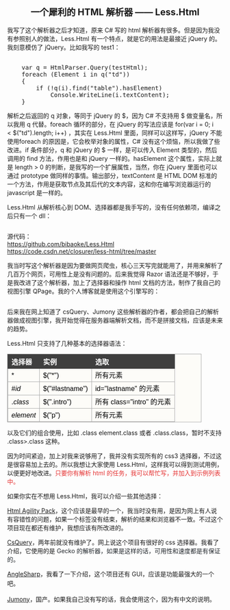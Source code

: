 <h2 align="center">
	一个犀利的 HTML 解析器 —— Less.Html
</h2>
<p align="left">
	我写了这个解析器之后才知道，原来 C# 写的 html 解析器有很多。但是因为我没有参照别人的做法，Less.Html 有一个特点，就是它的用法是最接近 jQuery 的。我刻意模仿了 jQuery。比如我写的 test1：
</p>
<pre class="brush:csharp">    
    var q = HtmlParser.Query(testHtml);
    foreach (Element i in q("td"))
    {
        if (!q(i).find("table").hasElement)
            Console.WriteLine(i.textContent);
    }
</pre>
<p align="left">
	解析之后返回的 q 对象，等同于 jQuery 的 $，因为 C# 不支持用 $ 做变量名，所以我用 q 代替。foreach 循环的部分，在 jQuery 的写法应该是 for(var i = 0; i &lt;&nbsp;$("td").length; i++) ，其实在 Less.Html 里面，同样可以这样写，jQuery 不能使用foreach 的原因是，它会枚举对象的属性，C# 没有这个烦恼，所以我做了些改进。if 条件部分，q 和 jQuery 的 $ 一样，是可以传入 Element 类型的，然后调用的 find 方法，作用也是和 jQuery 一样的。hasElement 这个属性，实际上就是 length &gt; 0 的判断，是我写的一个扩展属性，当然，你在 jQuery 里面也可以通过 prototype 做同样的事情。输出部分，textContent 是 HTML DOM 标准的一个方法，作用是获取节点及其后代的文本内容，这和你在编写浏览器运行的 javascript 是一样的。
</p>
<p align="left">
	Less.Html 从解析核心到 DOM、选择器都是我手写的，没有任何依赖项，编译之后只有一个 dll：
</p>
<p align="left">
	<img alt="" src="http://bibaoke.com/img/0HDawfRQu02dKLsw5_nouQ?auth=post" /> 
</p>
<p align="left">
	源代码：<br />
<a href="https://github.com/bibaoke/Less.Html" target="_blank">https://github.com/bibaoke/Less.Html</a><br />
<a href="https://code.csdn.net/closurer/less-html/tree/master" target="_blank">https://code.csdn.net/closurer/less-html/tree/master</a> 
</p>
<p align="left">
	我当时写这个解析器是因为要做网页爬虫，核心三天写完就能用了，并用来解析了几百万个网页，可用性上是没有问题的。后来我觉得 Razor 语法还是不够好，于是我改进了这个解析器，加上了选择器和操作 html 文档的方法，制作了我自己的视图引擎 QPage。我的个人博客就是使用这个引擎写的：
</p>
<p align="left">
	<img alt="" src="http://bibaoke.com/img/fXRNW1C8B06PSAO73f0Sig?auth=post" /> 
</p>
<p align="left">
	后来我在网上知道了 csQuery、Jumony 这些解析器的作者，都会把自己的解析器做成视图引擎，我开始觉得在服务器端解析文档，而不是拼接文档，应该是未来的趋势。
</p>
<p align="left">
	Less.Html 只支持了几种基本的选择器语法：
</p>
<p align="left">
	<table cellpadding="5" style="margin:15px 0px 0px;padding:0px;border:1px solid #AAAAAA;border-collapse:collapse;width:90%;color:#000000;font-family:PingFangSC-Regular, Verdana, Arial, 微软雅黑, 宋体;font-size:16px;font-style:normal;font-weight:normal;text-align:left;background-color:#FDFCF8;">
		<tbody>
			<tr>
				<th style="border:1px solid #3F3F3F;vertical-align:baseline;background-color:#3F3F3F;text-align:left;color:#FFFFFF;">
					选择器
				</th>
				<th style="border:1px solid #3F3F3F;vertical-align:baseline;background-color:#3F3F3F;text-align:left;color:#FFFFFF;">
					实例
				</th>
				<th style="border:1px solid #3F3F3F;vertical-align:baseline;background-color:#3F3F3F;text-align:left;color:#FFFFFF;">
					选取
				</th>
			</tr>
			<tr>
				<td style="border:1px solid #AAAAAA;vertical-align:text-top;">
					*
				</td>
				<td style="border:1px solid #AAAAAA;vertical-align:text-top;">
					$("*")
				</td>
				<td style="border:1px solid #AAAAAA;vertical-align:text-top;">
					所有元素
				</td>
			</tr>
			<tr>
				<td style="border:1px solid #AAAAAA;vertical-align:text-top;">
					#<i>id</i> 
				</td>
				<td style="border:1px solid #AAAAAA;vertical-align:text-top;">
					$("#lastname")
				</td>
				<td style="border:1px solid #AAAAAA;vertical-align:text-top;">
					id="lastname" 的元素
				</td>
			</tr>
			<tr>
				<td style="border:1px solid #AAAAAA;vertical-align:text-top;">
					.<i>class</i> 
				</td>
				<td style="border:1px solid #AAAAAA;vertical-align:text-top;">
					$(".intro")
				</td>
				<td style="border:1px solid #AAAAAA;vertical-align:text-top;">
					所有 class="intro" 的元素
				</td>
			</tr>
			<tr>
				<td style="border:1px solid #AAAAAA;vertical-align:text-top;">
					<i>element</i> 
				</td>
				<td style="border:1px solid #AAAAAA;vertical-align:text-top;">
					$("p")
				</td>
				<td style="border:1px solid #AAAAAA;vertical-align:text-top;">
					所有元素
				</td>
			</tr>
		</tbody>
	</table>
</p>
<p align="left">
	以及它们的组合使用，比如 .class element.class 或者 .class.class，暂时不支持 .class&gt;.class 这种。
</p>
<p align="left">
	因为时间紧迫，加上对我来说够用了，我并没有实现所有的 css3 选择器，不过这是很容易加上去的。<span>所以我想让大家使用 Less.Html，这样我可以得到测试用例，以便更好地改进。<span style="color:#E53333;">只要你有解析 html 的任务，</span></span><span style="color:#E53333;">我可以帮忙写</span><span style="color:#E53333;">，并加入到示例列表中。</span> 
</p>
<p align="left">
	如果你实在不想用&nbsp;Less.Html，我可以介绍一些其他选择：
</p>
<p align="left">
	<a href="https://github.com/zzzprojects/html-agility-pack" target="_blank">Html Agility Pack</a>，这个应该是最早的一个，我当时没有用，是因为网上有人说有容错性的问题，如果一个标签没有结束，解析的结果和浏览器不一致。不过这个项目现在都还有维护，我想应该有所改进的。
</p>
<p align="left">
	<a href="https://github.com/jamietre/CsQuery" target="_blank">CsQuery</a>，两年前就没有维护了。网上说这个项目有很好的 css 选择器。我看了介绍，它使用的是&nbsp;<span style="color:#24292E;font-family:-apple-system, BlinkMacSystemFont, " background-color:#ffffff;"="">Gecko 的解析器，如果是这样的话，可用性和速度都是有保证的。</span> 
</p>
<p align="left">
	<a href="https://github.com/AngleSharp/AngleSharp" target="_blank">AngleSharp</a><span style="line-height:1.6;">，我看了一下介绍，这个项目还有 GUI，应该是功能最强大的一个吧。</span> 
</p>
<p align="left">
	<a href="https://github.com/Ivony/Jumony" target="_blank"><span>Ju</span><span>mony</span></a>，国产。如果我自己没有写的话，我会使用这个，因为有中文的说明。<span id="__kindeditor_bookmark_start_68__"></span> 
</p>